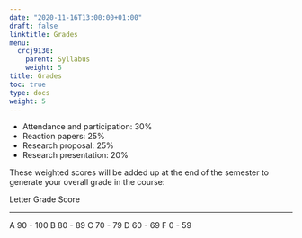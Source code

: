 ```yaml
---
date: "2020-11-16T13:00:00+01:00"
draft: false
linktitle: Grades
menu:
  crcj9130:
    parent: Syllabus
    weight: 5
title: Grades
toc: true
type: docs
weight: 5
---
```


* Attendance and participation: 30%
* Reaction papers: 25%
* Research proposal: 25%
* Research presentation: 20%

These weighted scores will be added up at the end of the semester to generate your overall grade in the course:

Letter Grade    Score
-------------  -------
A              90 - 100
B              80 - 89
C              70 - 79
D              60 - 69
F              0 - 59
